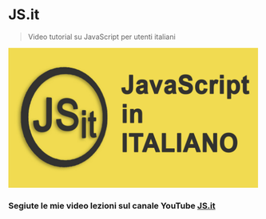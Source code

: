 # JS.it

> Video tutorial su JavaScript per utenti italiani

<img src="risorse/splash.jpg" width="500">

### Segiute le mie video lezioni sul canale YouTube [JS.it](https://www.youtube.com/channel/UCrY1Mu0jtYjMOxOIG6BjO2g)

